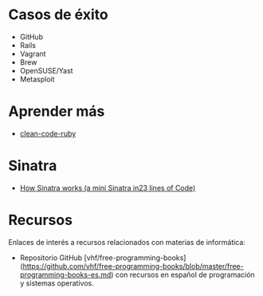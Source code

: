 
# Casos de éxito

* GitHub
* Rails
* Vagrant
* Brew
* OpenSUSE/Yast
* Metasploit

# Aprender más

* [clean-code-ruby](https://github.com/uohzxela/clean-code-ruby/blob/master/README.md)

# Sinatra

* [How Sinatra works (a mini Sinatra in23 lines of Code)](https://theseus.xyz/how-sinatra-works-or-how-to-create-sinatra-clone-in-23-lines-of-code/)
 
# Recursos
 
Enlaces de interés a recursos relacionados con materias de informática:
* Repositorio GitHub [vhf/free-programming-books] (https://github.com/vhf/free-programming-books/blob/master/free-programming-books-es.md) con recursos en español de programación y sistemas operativos.
 
